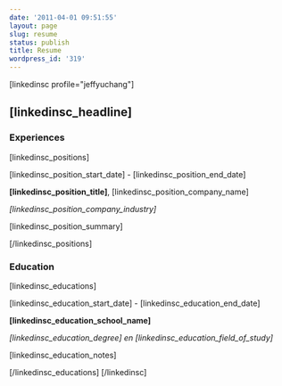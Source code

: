 ```yaml
---
date: '2011-04-01 09:51:55'
layout: page
slug: resume
status: publish
title: Resume
wordpress_id: '319'
---
```


[linkedinsc profile="jeffyuchang"]


## [linkedinsc_headline]




### Experiences


[linkedinsc_positions]


[linkedinsc_position_start_date] - [linkedinsc_position_end_date]





**[linkedinsc_position_title]**, [linkedinsc_position_company_name]  

_[linkedinsc_position_company_industry]_  

[linkedinsc_position_summary]  
  




[/linkedinsc_positions]


### Education


[linkedinsc_educations]


[linkedinsc_education_start_date] - [linkedinsc_education_end_date]





**[linkedinsc_education_school_name]**  

_[linkedinsc_education_degree] en [linkedinsc_education_field_of_study]_  

[linkedinsc_education_notes]  
  




[/linkedinsc_educations]
[/linkedinsc] 
